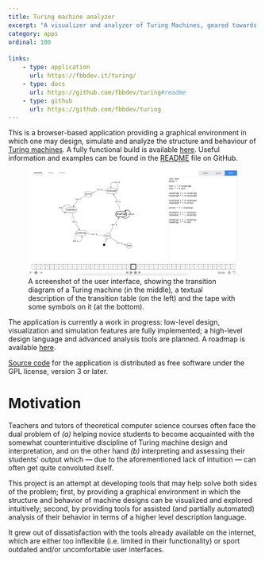 ```yaml
---
title: Turing machine analyzer
excerpt: "A visualizer and analyzer of Turing Machines, geared towards teachers and students of computer science"
category: apps
ordinal: 100

links:
    - type: application
      url: https://fbbdev.it/turing/
    - type: docs
      url: https://github.com/fbbdev/turing#readme
    - type: github
      url: https://github.com/fbbdev/turing
---
```


This is a browser-based application providing a graphical environment in which
one may design, simulate and analyze the structure and behaviour of
[Turing machines](https://en.wikipedia.org/wiki/Turing_machine). A fully
functional build is available [here](https://fbbdev.it/turing/). Useful
information and examples can be found in the
[README](https://github.com/fbbdev/turing#readme) file on GitHub.

<figure>
  <img src="/img/turing/screenshot.png">
  <figcaption>
    A screenshot of the user interface, showing the transition diagram
    of a Turing machine (in the middle), a textual description of the
    transition table (on the left) and the tape with some symbols on it
    (at the bottom).
  </figcaption>
</figure>

The application is currently a work in progress: low-level design, visualization
and simulation features are fully implemented; a high-level design language and
advanced analysis tools are planned. A roadmap is available
[here](https://github.com/fbbdev/turing#roadmap).

[Source code](https://github.com/fbbdev/turing) for the application is
distributed as free software under the GPL license, version 3 or later.

# Motivation

Teachers and tutors of theoretical computer science courses often face the dual
problem of *(a)* helping novice students to become acquainted with the somewhat
counterintuitive discipline of Turing machine design and interpretation, and on
the other hand *(b)* interpreting and assessing their students' output which
— due to the aforementioned lack of intuition — can often get quite convoluted
itself.

This project is an attempt at developing tools that may help solve both sides
of the problem; first, by providing a graphical environment in which the
structure and behavior of machine designs can be visualized and explored
intuitively; second, by providing tools for assisted (and partially automated)
analysis of their behavior in terms of a higher level description language.

It grew out of dissatisfaction with the tools already available on the internet,
which are either too inflexible (i.e. limited in their functionality) or sport
outdated and/or uncomfortable user interfaces.
